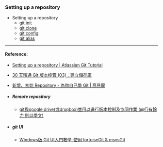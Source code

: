 ### Setting up a repository

- Setting up a repository
    - [git init](command/gitinit.md)
    - [git clone](command/gitinit.md)
    - [git config](command/gitconfig.md)
    - [git alias](command/gitalias.md)
    
    
----
#### Reference:

- [Setting up a repository | Atlassian Git Tutorial](https://www.atlassian.com/git/tutorials/setting-up-a-repository)

- [30 天精通 Git 版本控管 (03)：建立儲存庫 ](http://ithelp.ithome.com.tw/articles/10132804)
* [新增、初始 Repository - 為你自己學 Git | 高見龍](https://gitbook.tw/chapters/using-git/init-repository.html)

* ##### Remote repository

  * [git與google drive\(或dropbox\)並用以進行版本控制及協同作業 \(@行有餘力 則以學文\)](http://sigmundtzeng.blogspot.tw/2015/04/gitgoogle-drivedropbox.html)
* ##### git UI

  * [Windows版 Git UI入門教學-使用TortoiseGit & msysGit](http://www.coder.com.tw/blog/system/windows_git_tortoisegit_msysgit/)

